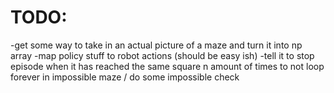 # TODO: 
-get some way to take in an actual picture of a maze and turn it into np array
-map policy stuff to robot actions (should be easy ish)
-tell it to stop episode when it has reached the same square n amount of times to not loop forever in impossible maze / do some impossible check